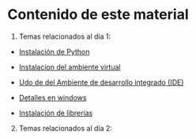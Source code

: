 # Contenido de este material

1. Temas relacionados al día 1:

- [Instalación de Python](./dia1/01.Instalacion_python.md)

- [Instalacion del ambiente virtual](./dia1/02.geocat.md)

- [Udo de del Ambiente de desarrollo integrado (IDE)](./dia1/02a.Uso_IDE.md)

- [Detalles en windows](./dia1/01a.Detalles_windows.md)

- [Instalación de librerías](./dia1/03.Instalacion_bibliotecas.md)

2. Temas relacionados al día 2: